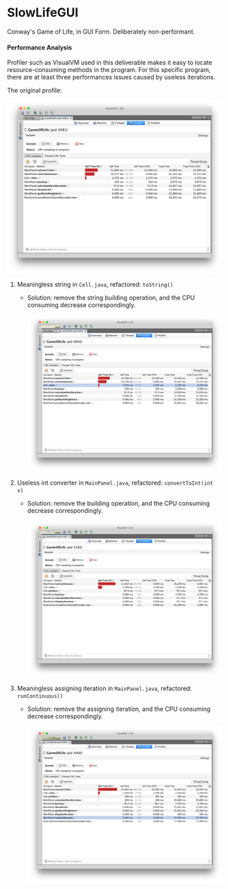 # SlowLifeGUI

Conway's Game of Life, in GUI Form. Deliberately non-performant.

#### Performance Analysis

Profiler such as VisualVM used in this deliverable makes it easy to
locate resource-consuming methods in the program. For this specific
program, there are at least three performances issues caused by useless
iterations.

The original profile:

   ![original_profile](./img/before.png "original_profile")

1. Meaningless string in `Cell.java`, refactored: `toString()`
    - Solution: remove the string building operation, and the CPU consuming decrease correspondingly.
        
        ![remove_toString_profile](./img/toString_after.png "remove_toString_profile")

2. Useless int converter in `MainPanel.java`, refactored: `convertToInt(int x)`
    - Solution: remove the building operation, and the CPU consuming decrease correspondingly.
        
        ![remove_converter_profile](./img/convertToInt_after.png "remove_converter_profile")

3. Meaningless assigning iteration in `MainPanel.java`, refactored: `runContinuous()`
    - Solution: remove the assigning iteration, and the CPU consuming decrease correspondingly.
        
        ![runContinuous_profile](./img/runContinuous_after.png "runContinuous_profile")
